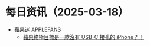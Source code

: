 ﻿# 每日资讯（2025-03-18）

- [蘋果迷 APPLEFANS](https://applefans.today/feed/)
  - [蘋果終極目標是一款沒有 USB-C 接孔的 iPhone？！](https://applefans.today/2025-03-without-usb-c-ports-iphone/)
